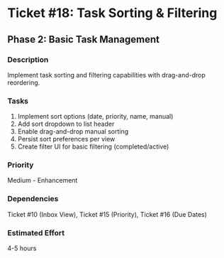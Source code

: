 # Ticket #18: Task Sorting & Filtering

## Phase 2: Basic Task Management

### Description

Implement task sorting and filtering capabilities with drag-and-drop reordering.

### Tasks

1. Implement sort options (date, priority, name, manual)
2. Add sort dropdown to list header
3. Enable drag-and-drop manual sorting
4. Persist sort preferences per view
5. Create filter UI for basic filtering (completed/active)

### Priority

Medium - Enhancement

### Dependencies

Ticket #10 (Inbox View), Ticket #15 (Priority), Ticket #16 (Due Dates)

### Estimated Effort

4-5 hours

